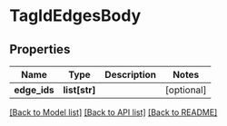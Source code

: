 # TagIdEdgesBody

## Properties
Name | Type | Description | Notes
------------ | ------------- | ------------- | -------------
**edge_ids** | **list[str]** |  | [optional] 

[[Back to Model list]](../README.md#documentation-for-models) [[Back to API list]](../README.md#documentation-for-api-endpoints) [[Back to README]](../README.md)

